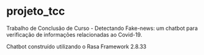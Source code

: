 # projeto_tcc

Trabalho de Conclusão de Curso - Detectando Fake-news: um chatbot para verificação de informações relacionadas ao Covid-19.

Chatbot construído utilizando o Rasa Framework 2.8.33
 
